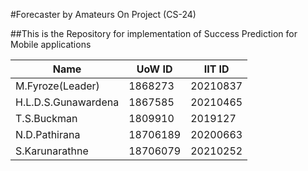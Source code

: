 #Forecaster by Amateurs On Project (CS-24)

##This is the Repository for implementation of  Success Prediction for Mobile applications

|Name|UoW ID|IIT ID|
|----|----|----|
|M.Fyroze(Leader)|1868273|20210837|
|H.L.D.S.Gunawardena|1867585|20210465|
|T.S.Buckman|1809910|2019127|
|N.D.Pathirana|18706189|20200663|
|S.Karunarathne|18706079|20210252|
